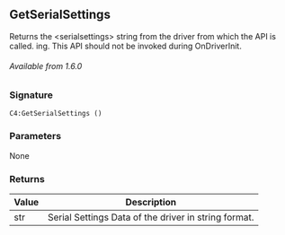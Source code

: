 ## GetSerialSettings

Returns the \<serialsettings\> string from the driver from which the API is called. ing. This API should not be invoked during OnDriverInit.

###### Available from 1.6.0


### Signature

`C4:GetSerialSettings ()`


### Parameters
None


### Returns

| Value | Description                                          |
| ----- | ---------------------------------------------------- |
| str   | Serial Settings Data of the driver in string format. |
